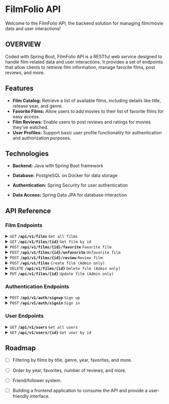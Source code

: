 
# FilmFolio API

Welcome to the FilmFolio API, the backend solution for managing film/movie data and user interactions!

## OVERVIEW
Coded with Spring Boot, FilmFolio API is a RESTful web service designed to handle film-related data and user interactions. It provides a set of endpoints that allow clients to retrieve film information, manage favorite films, post reviews, and more.


## Features

- **Film Catalog:** Retrieve a list of available films, including details like title, release year, and genre.
- **Favorite Films:** Allow users to add movies to their list of favorite films for easy access.
- **Film Reviews:** Enable users to post reviews and ratings for movies they've watched.
- **User Profiles:** Support basic user profile functionality for authentication and authorization purposes.


## Technologies

- **Backend:** Java with Spring Boot framework

- **Database:** PostgreSQL on Docker for data storage

- **Authentication:** Spring Security for user authentication

- **Data Access:** Spring Data JPA for database interaction


## API Reference

### Film Endpoints

<details>
  <summary><code>GET</code> <code><b>/api/v1/films</b></code> <code>Get all films</code></summary>
  
  #### Responses
  | Http Status     | Content-Type       | Description           |
  | :-------------- | :----------------  | :-------------------- |
  | `200 OK`        | `application/json` | Successful operation. |

</details>

<details>
  <summary><code>GET</code> <code><b>/api/v1/films/{id}</b></code> <code>Get film by id</code></summary>
  
  ##### Parameters
  | Name      | Type     | Description                       |
  | :-------- | :------- | :-------------------------------- |
  | `id`      | `string` | **Required** Id of film to fetch. |
  
  #### Responses
  | Http Status     | Content-Type       | Description               |
  | :-------------- | :----------------  | :------------------------ |
  | `200 OK`        | `application/json` | Successful operation.     |
  | `404 Not Found` | `application/json` | Film with ´id´ not found. |
</details>

<details>
  <summary><code>POST</code> <code><b>/api/v1/films/{id}/favorite</b></code> <code>Favorite film</code></summary>

   ##### Headers
  | Type            | Value            | Description                                             |
  | :-------------- | :--------------- | :-----------------------------------------------------  |
  | `Authorization` | `Bearer <token>` | **Required** Authentication token to identify the user. |

  ##### Parameters
  | Name      | Type     | Description                          |
  | :-------- | :------- | :----------------------------------  |
  | `id`      | `string` | **Required** Id of film to favorite. |
  
  #### Responses
  | Http Code       | Content-Type       | Description               |
  | :-------------  | :----------------  | :------------------------ |
  | `200 OK`        | `nosniff`          | Successful operation.     |
  | `403 Forbidden` | `nosniff`          | Unauthorized operation.   |
  | `404 Not Found` | `application/json` | Film with `id` not found. |

</details>

<details>
  <summary><code>POST</code> <code><b>/api/v1/films/{id}/unfavorite</b></code> <code>Unfavorite film</code></summary>

   ##### Headers
  | Type            | Value            | Description                                             |
  | :-------------- | :--------------- | :-----------------------------------------------------  |
  | `Authorization` | `Bearer <token>` | **Required** Authentication token to identify the user. |

  ##### Parameters
  | Name      | Type     | Description                            |
  | :-------- | :------- | :------------------------------------  |
  | `id`      | `string` | **Required** Id of film to unfavorite. |
  
  #### Responses
  | Http Code       | Content-Type       | Description               |
  | :-------------  | :----------------  | :------------------------ |
  | `200 OK`        | `nosniff`          | Successful operation.     |
  | `403 Forbidden` | `nosniff`          | Unauthorized operation.   |
  | `404 Not Found` | `application/json` | Film with `id` not found. |

</details>

<details>
  <summary><code>POST</code> <code><b>/api/v1/films/{id}/review</b></code> <code>Review film</code></summary>

  ##### Headers
  | Type            | Value            | Description                                             |
  | :-------------- | :--------------- | :-----------------------------------------------------  |
  | `Authorization` | `Bearer <token>` | **Required** Authentication token to identify the user. |

  ##### Parameters
  | Name      | Type               | Description                        |
  | :-------- | :----------------- | :--------------------------------- |
  | `id`      | `string`           | **Required** Id of film to update. |
  | `body`    | `application/json` | **Required** Film object to add.   |
  
  #### Body 
  | Field    | Type     | Description                         |
  | :------- | :------- | :---------------------------------- |
  | `text`   | `string` | **Optional** Review text.           |
  | `rating` | `integer/string`| **Required**  Rate the film. |

  The `rating` field can contain an integer value between `0 - 4` or string values:
  - TERRIBLE
  - POOR
  - AVERAGE
  - GOOD
  - EXCELLENT
    
  Example body:
  ```json
  {
    "text": "Good film, I like.",
    "rating": "EXCELLENT"
  }
  ```
  
  #### Responses
  | Http Code       | Content-Type       | Description               |
  | :-------------  | :----------------  | :------------------------ |
  | `200 OK`        | `nosniff`          | Successful operation.     |
  | `403 Forbidden` | `nosniff`          | Unauthorized operation.   |
  | `404 Not Found` | `application/json` | Film with `id` not found. |

</details>

<details>
  <summary><code>POST</code> <code><b>/api/v1/films</b></code> <code>Create film (Admin only)</code></summary>

   ##### Headers
  | Type            | Value            | Description                                             |
  | :-------------- | :--------------- | :------------------------------------------------------ |
  | `Authorization` | `Bearer <token>` | **Required** Authentication token to identify the user. |
  
  ##### Parameters
  | Name      | Type               | Description                      |
  | :-------- | :----------------- | :------------------------------- |
  | `body`    | `application/json` | **Required** Film object to add. |

  #### Body 
  | Field   | Type     | Description                     |
  | :------ | :------- | :------------------------------ |
  | `title` | `string` | **Required** Title of the film. |
  | `year`  | `integer`| **Required** Year of the film.  |
  | `genre` | `array`  | Genre(s) of the film .          |

  The `genre` field can be `null`, or an array containing one or more of the following genre values:
  - ACTION
  - COMEDY
  - DRAMA
  - ROMANCE
  - ADVENTURE
  - SCIENCE_FICTION
  - FANTASY
  - HORROR
  - THRILLER
  - ANIMATION
  - MYSTERY

  Example body:
  ```json
  {
    "title": "FILM TITLE",
    "year": 2022,
    "genre": ["ACTION", "ADVENTURE"]
  }
  ```

  #### Responses
  | Http Status     | Content-Type       | Description                        |
  | :-------------- | :----------------  | :--------------------------------- |
  | `200 OK`        | `application/json` | Successful operation.              |
  | `403 Forbidden` | `application/json` | Unauthorized or malformed request. |

</details>

<details>
  <summary><code>DELETE</code> <code><b>/api/v1/films/{id}</b></code> <code>Delete film (Admin only)</code></summary>

   ##### Headers
  | Type            | Value            | Description                                             |
  | :-------------- | :--------------- | :-----------------------------------------------------  |
  | `Authorization` | `Bearer <token>` | **Required** Authentication token to identify the user. |

  ##### Parameters
  | Name      | Type     | Description                        |
  | :-------- | :------- | :--------------------------------  |
  | `id`      | `string` | **Required** Id of film to delete. |
  
  #### Responses
  | Http Code       | Content-Type       | Description             |
  | :-------------  | :----------------  | :---------------------  |
  | `200 OK`        | `application/json` | Successful operation.   |
  | `403 Forbidden` | `nosniff`          | Unauthorized operation. |

</details>

<details>
  <summary><code>PUT</code> <code><b>/api/v1/films/{id}</b></code> <code>Update film (Admin only)</code></summary>

   ##### Headers
  | Type            | Value            | Description                                             |
  | :-------------- | :--------------- | :-----------------------------------------------------  |
  | `Authorization` | `Bearer <token>` | **Required** Authentication token to identify the user. |

  ##### Parameters
  | Name      | Type               | Description                        |
  | :-------- | :----------------- | :--------------------------------- |
  | `id`      | `string`           | **Required** Id of film to update. |
  | `body`    | `application/json` | **Required** Film object to add.   |

  #### Body 
  | Field   | Type     | Description                     |
  | :------ | :------- | :------------------------------ |
  | `title` | `string` | **Required** Title of the film. |
  | `year`  | `integer`| **Required** Year of the film.  |
  | `genre` | `array`  | Genre(s) of the film.           |

  The `genre` field can be `null`, or an array containing one or more of the following genre values:
  - ACTION
  - COMEDY
  - DRAMA
  - ROMANCE
  - ADVENTURE
  - SCIENCE_FICTION
  - FANTASY
  - HORROR
  - THRILLER
  - ANIMATION
  - MYSTERY

  Example body:
  ```json
  {
    "title": "FILM TITLE",
    "year": 2022,
    "genre": ["ACTION", "ADVENTURE"]
  }
  ```
  
  #### Responses
  | Http Code       | Content-Type       | Description             |
  | :-------------  | :----------------  | :---------------------- |
  | `200 OK`        | `application/json` | Successful operation.   |
  | `403 Forbidden` | `nosniff`          | Unauthorized operation. |

</details>

### Authentication Endpoints

<details>
  <summary><code>POST</code> <code><b>/api/v1/auth/signup</b></code> <code>Sign up</code></summary>

  ##### Parameters
  | Name      | Type               | Description                        |
  | :-------- | :----------------- | :--------------------------------- |
  | `body`    | `application/json` | **Required** Film object to add.   |

  #### Body 
  | Field      | Type     | Description                                         |
  | :--------- | :------- | :-------------------------------------------------  |
  | `name`     | `string` | **Optional** Name of the account.                   |
  | `username` | `string` | **Required** A unique username.                     |
  | `password` | `string` | **Required** A password.                            |
  | `role`     | `string` | **Required** Role of the account `ADMIN` or `USER`. |

  Example body:
  ```json
  {
    "name": "Bob Man",
    "username": "bob",
    "password": "bob123",
    "role": "USER"
  }
  ```
  
  #### Responses
  | Http Code       | Content-Type | Description                                 |
  | :-------------  | :----------  | :-----------------------------------------  |
  | `201 Created`   | `nosniff`    | Successful operation.                       |
  | `403 Forbidden` | `nosniff`    | Malformated body or username already exist. |

</details>

<details>
  <summary><code>POST</code> <code><b>/api/v1/auth/signin</b></code> <code>Sign in</code></summary>

  ##### Parameters
  | Name      | Type               | Description                        |
  | :-------- | :----------------- | :--------------------------------- |
  | `body`    | `application/json` | **Required** Film object to add.   |

  #### Body 
  | Field      | Type     | Description                     |
  | :--------- | :------- | :------------------------------ |
  | `username` | `string` | **Required** A unique username. |
  | `password` | `string` | **Required** A password.        |

  Example body:
  ```json
  {
    "username": "bob",
    "password": "bob123"
  }
  ```
  
  #### Responses
  | Http Code       | Content-Type       | Description                      |
  | :-------------  | :----------------- | :------------------------------  |
  | `200 OK`        | `application/json` | Successful operation.            |
  | `403 Forbidden` | `nosniff`          | Unauthorized or malformated body |

</details>

### User Endpoints

<details>
  <summary><code>GET</code> <code><b>/api/v1/users</b></code> <code>Get all users</code></summary>
  
  #### Responses
  | Http Status     | Content-Type       | Description           |
  | :-------------- | :----------------  | :-------------------- |
  | `200 OK`        | `application/json` | Successful operation. |

</details>

<details>
  <summary><code>GET</code> <code><b>/api/v1/users/{id}</b></code> <code>Get user by id</code></summary>
  
  ##### Parameters
  | Name      | Type     | Description                       |
  | :-------- | :------- | :-------------------------------- |
  | `id`      | `string` | **Required** Id of user to fetch. |
  
  #### Responses
  | Http Status     | Content-Type       | Description               |
  | :-------------- | :----------------  | :------------------------ |
  | `200 OK`        | `application/json` | Successful operation.     |
  | `404 Not Found` | `application/json` | User with ´id´ not found. |
</details>


## Roadmap
- [ ] Filtering by films by title, genre, year, favorites, and more.
- [ ] Order by year, favorites, number of reviews, and more.
- [ ] Friend/follower system.
- [ ] Building a frontend application to consume the API and provide a user-friendly interface.


